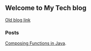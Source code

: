 ## Welcome to My Tech blog

[Old blog link](https://technicalitee.blogspot.in)

### Posts
 [Composing Functions in Java](posts/composing_functions.md).

